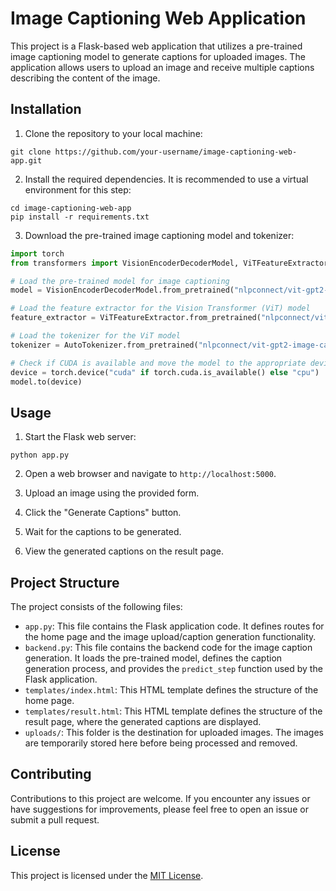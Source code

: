 # Image Captioning Web Application

This project is a Flask-based web application that utilizes a pre-trained image captioning model to generate captions for uploaded images. The application allows users to upload an image and receive multiple captions describing the content of the image.

## Installation

1. Clone the repository to your local machine:

```
git clone https://github.com/your-username/image-captioning-web-app.git
```

2. Install the required dependencies. It is recommended to use a virtual environment for this step:

```
cd image-captioning-web-app
pip install -r requirements.txt
```

3. Download the pre-trained image captioning model and tokenizer:

```python
import torch
from transformers import VisionEncoderDecoderModel, ViTFeatureExtractor, AutoTokenizer

# Load the pre-trained model for image captioning
model = VisionEncoderDecoderModel.from_pretrained("nlpconnect/vit-gpt2-image-captioning")

# Load the feature extractor for the Vision Transformer (ViT) model
feature_extractor = ViTFeatureExtractor.from_pretrained("nlpconnect/vit-gpt2-image-captioning")

# Load the tokenizer for the ViT model
tokenizer = AutoTokenizer.from_pretrained("nlpconnect/vit-gpt2-image-captioning")

# Check if CUDA is available and move the model to the appropriate device
device = torch.device("cuda" if torch.cuda.is_available() else "cpu")
model.to(device)
```

## Usage

1. Start the Flask web server:

```
python app.py
```

2. Open a web browser and navigate to `http://localhost:5000`.

3. Upload an image using the provided form.

4. Click the "Generate Captions" button.

5. Wait for the captions to be generated.

6. View the generated captions on the result page.

## Project Structure

The project consists of the following files:

- `app.py`: This file contains the Flask application code. It defines routes for the home page and the image upload/caption generation functionality.
- `backend.py`: This file contains the backend code for the image caption generation. It loads the pre-trained model, defines the caption generation process, and provides the `predict_step` function used by the Flask application.
- `templates/index.html`: This HTML template defines the structure of the home page.
- `templates/result.html`: This HTML template defines the structure of the result page, where the generated captions are displayed.
- `uploads/`: This folder is the destination for uploaded images. The images are temporarily stored here before being processed and removed.

## Contributing

Contributions to this project are welcome. If you encounter any issues or have suggestions for improvements, please feel free to open an issue or submit a pull request.

## License

This project is licensed under the [MIT License](LICENSE).
